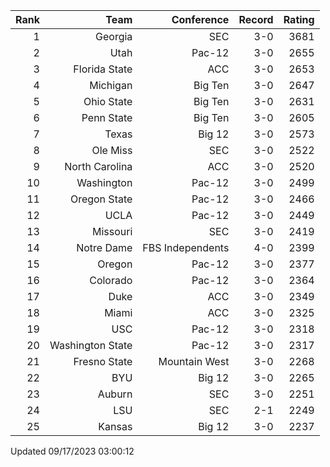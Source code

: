 | Rank  | Team                 | Conference           | Record   | Rating |
| ---:  | ---:                 | ---:                 | ---:     | ---:   |
| 1     | Georgia              | SEC                  | 3-0      | 3681   |
| 2     | Utah                 | Pac-12               | 3-0      | 2655   |
| 3     | Florida State        | ACC                  | 3-0      | 2653   |
| 4     | Michigan             | Big Ten              | 3-0      | 2647   |
| 5     | Ohio State           | Big Ten              | 3-0      | 2631   |
| 6     | Penn State           | Big Ten              | 3-0      | 2605   |
| 7     | Texas                | Big 12               | 3-0      | 2573   |
| 8     | Ole Miss             | SEC                  | 3-0      | 2522   |
| 9     | North Carolina       | ACC                  | 3-0      | 2520   |
| 10    | Washington           | Pac-12               | 3-0      | 2499   |
| 11    | Oregon State         | Pac-12               | 3-0      | 2466   |
| 12    | UCLA                 | Pac-12               | 3-0      | 2449   |
| 13    | Missouri             | SEC                  | 3-0      | 2419   |
| 14    | Notre Dame           | FBS Independents     | 4-0      | 2399   |
| 15    | Oregon               | Pac-12               | 3-0      | 2377   |
| 16    | Colorado             | Pac-12               | 3-0      | 2364   |
| 17    | Duke                 | ACC                  | 3-0      | 2349   |
| 18    | Miami                | ACC                  | 3-0      | 2325   |
| 19    | USC                  | Pac-12               | 3-0      | 2318   |
| 20    | Washington State     | Pac-12               | 3-0      | 2317   |
| 21    | Fresno State         | Mountain West        | 3-0      | 2268   |
| 22    | BYU                  | Big 12               | 3-0      | 2265   |
| 23    | Auburn               | SEC                  | 3-0      | 2251   |
| 24    | LSU                  | SEC                  | 2-1      | 2249   |
| 25    | Kansas               | Big 12               | 3-0      | 2237   |

Updated 09/17/2023 03:00:12
